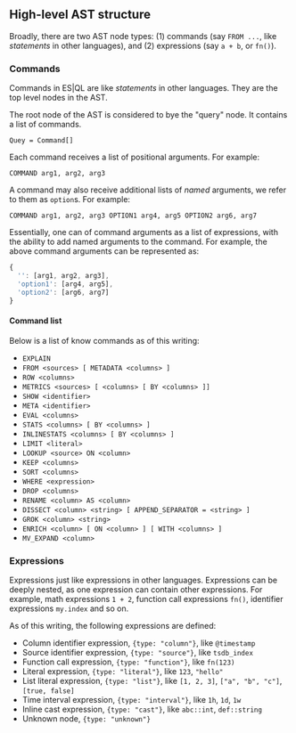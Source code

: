 ## High-level AST structure

Broadly, there are two AST node types: (1) commands (say `FROM ...`, like
*statements* in other languages), and (2) expressions (say `a + b`, or `fn()`).


### Commands

Commands in ES|QL are like *statements* in other languages. They are the top
level nodes in the AST.

The root node of the AST is considered to bye the "query" node. It contains a
list of commands.

```
Quey = Command[]
```

Each command receives a list of positional arguments. For example:

```
COMMAND arg1, arg2, arg3
```

A command may also receive additional lists of *named* arguments, we refer to
them as `option`s. For example:

```
COMMAND arg1, arg2, arg3 OPTION1 arg4, arg5 OPTION2 arg6, arg7
```

Essentially, one can of command arguments as a list of expressions, with the
ability to add named arguments to the command. For example, the above command
arguments can be represented as:

```js
{
  '': [arg1, arg2, arg3],
  'option1': [arg4, arg5],
  'option2': [arg6, arg7]
}
```

#### Command list

Below is a list of know commands as of this writing:

- `EXPLAIN`
- `FROM <sources> [ METADATA <columns> ]`
- `ROW <columns>`
- `METRICS <sources> [ <columns> [ BY <columns> ]]`
- `SHOW <identifier>`
- `META <identifier>`
- `EVAL <columns>`
- `STATS <columns> [ BY <columns> ]`
- `INLINESTATS <columns> [ BY <columns> ]`
- `LIMIT <literal>`
- `LOOKUP <source> ON <column>`
- `KEEP <columns>`
- `SORT <columns>`
- `WHERE <expression>`
- `DROP <columns>`
- `RENAME <column> AS <column>`
- `DISSECT <column> <string> [ APPEND_SEPARATOR = <string> ]`
- `GROK <column> <string>`
- `ENRICH <column> [ ON <column> ] [ WITH <columns> ]`
- `MV_EXPAND <column>`


### Expressions

Expressions just like expressions in other languages. Expressions can be deeply
nested, as one expression can contain other expressions. For example, math
expressions `1 + 2`, function call expressions `fn()`, identifier expressions
`my.index` and so on.

As of this writing, the following expressions are defined:

- Column identifier expression, `{type: "column"}`, like `@timestamp`
- Source identifier expression, `{type: "source"}`, like `tsdb_index`
- Function call expression, `{type: "function"}`, like `fn(123)`
- Literal expression, `{type: "literal"}`, like `123`, `"hello"`
- List literal expression, `{type: "list"}`, like `[1, 2, 3]`, `["a", "b", "c"]`, `[true, false]`
- Time interval expression, `{type: "interval"}`, like `1h`, `1d`, `1w`
- Inline cast expression, `{type: "cast"}`, like `abc::int`, `def::string`
- Unknown node, `{type: "unknown"}`
